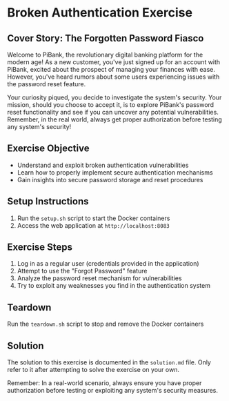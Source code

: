 # Broken Authentication Exercise

## Cover Story: The Forgotten Password Fiasco

Welcome to PiBank, the revolutionary digital banking platform for the modern age! As a new customer, you've just signed up for an account with PiBank, excited about the prospect of managing your finances with ease. However, you've heard rumors about some users experiencing issues with the password reset feature.

Your curiosity piqued, you decide to investigate the system's security. Your mission, should you choose to accept it, is to explore PiBank's password reset functionality and see if you can uncover any potential vulnerabilities. Remember, in the real world, always get proper authorization before testing any system's security!

## Exercise Objective
- Understand and exploit broken authentication vulnerabilities
- Learn how to properly implement secure authentication mechanisms
- Gain insights into secure password storage and reset procedures

## Setup Instructions
1. Run the `setup.sh` script to start the Docker containers
2. Access the web application at `http://localhost:8083`

## Exercise Steps
1. Log in as a regular user (credentials provided in the application)
2. Attempt to use the "Forgot Password" feature
3. Analyze the password reset mechanism for vulnerabilities
4. Try to exploit any weaknesses you find in the authentication system

## Teardown
Run the `teardown.sh` script to stop and remove the Docker containers

## Solution
The solution to this exercise is documented in the `solution.md` file. Only refer to it after attempting to solve the exercise on your own.

Remember: In a real-world scenario, always ensure you have proper authorization before testing or exploiting any system's security measures.
